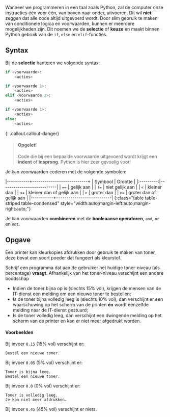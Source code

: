 Wanneer we programmeren in een taal zoals Python, zal de computer onze instructies één voor één, van boven naar onder, uitvoeren. Dit wil **niet** zeggen dat alle code altijd uitgevoerd wordt. Door slim gebruik te maken van conditionele logica en voorwaarden, kunnen er meerdere mogelijkheden zijn. Dit noemen we de **selectie** of **keuze** en maakt binnen Python gebruik van de `if`, `else` en `elif`-functies.

## Syntax

Bij de **selectie** hanteren we volgende syntax: 

```python
if <voorwaarde>:
    <acties>
```

```python
if <voorwaarde 1>:
    <acties>
elif <voorwaarde 2>:
    <acties>
```

```python
if <voorwaarde 1>:
    <acties>
else:
    <acties>
```

{: .callout.callout-danger}
> #### Opgelet!
> Code die bij een bepaalde voorwaarde uitgevoerd wordt krijgt een **indent** of **insprong**.  Python is hier zeer gevoelig voor!

Je kan voorwaarden coderen met de volgende symbolen:

|-----------+---------------------------+
| Symbool   | Grootte                   |
|:---------:|---------------------------|
| `==`      | gelijk aan                |
| `!=`      | niet gelijk aan           |
| `<`       | kleiner dan               |
| `<=`      | kleiner dan of gelijk aan |
| `>`       | groter dan                |
| `>=`      | groter dan of gelijk aan  |
|-----------+---------------------------|
{:class="table table-striped table-condensed" style="width:auto;margin-left:auto;margin-right:auto;"}

Je kan voorwaarden **combineren** met de **booleaanse operatoren**, `and`, `or` en `not`.

## Opgave

Een printer kan kleurkopies afdrukken door gebruik te maken van toner, deze bevat een soort poeder dat fungeert als kleurstof. 

Schrijf een programma dat aan de gebruiker het huidige toner-niveau (als percentage) **vraagt**. Afhankelijk van het toner-niveau verschijnt een andere boodschap

- Indien de toner bijna op is (slechts 15% vol), krijgen de mensen van de IT-dienst een melding om een nieuwe toner te bestellen;
- Is de toner bijna volledig leeg is (slechts 10% vol), dan verschijnt er een waarschuwing op het scherm van de printen **én** wordt eenzelfde melding naar de IT-dienst gestuurd;
- Is de toner volledig leeg, dan verschijnt een dwingende melding op het scherm van de printer en kan er niet meer afgedrukt worden. 

#### Voorbeelden

Bij invoer `0.15` (15% vol) verschijnt er:
```
Bestel een nieuwe toner.
```

Bij invoer `0.05` (5% vol) verschijnt er:
```
Toner is bijna leeg.
Bestel een nieuwe toner.
```

Bij invoer `0.0` (0% vol) verschijnt er:
```
Toner is volledig leeg.
Je kan niet meer afdrukken.
```

Bij invoer `0.45` (45% vol) verschijnt er niets.